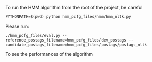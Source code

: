 To run the HMM algorithm from the root of the project, be careful 

`PYTHONPATH=$(pwd) python hmm_pcfg_files/hmm/hmm_nltk.py`

Please run:

`./hmm_pcfg_files/eval.py --reference_postags_filename=hmm_pcfg_files/dev_postags --candidate_postags_filename=hmm_pcfg_files/postags/postags_nltk`

To see the performances of the algorithm
